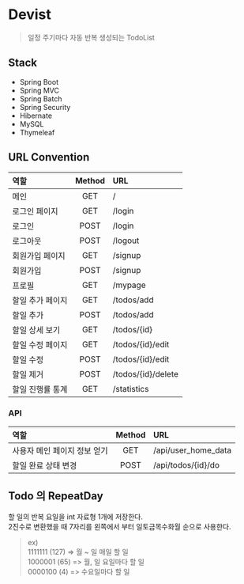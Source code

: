 # Devist
> 일정 주기마다 자동 반복 생성되는 TodoList

## Stack
- Spring Boot
- Spring MVC
- Spring Batch
- Spring Security
- Hibernate
- MySQL
- Thymeleaf


## URL Convention
| 역할 | Method | URL |
|:--------|:--------:|:--------|
| 메인 | GET | / |
| 로그인 페이지 | GET | /login |
| 로그인 | POST | /login |
| 로그아웃 | POST | /logout |
| 회원가입 페이지 | GET | /signup |
| 회원가입 | POST | /signup |
| 프로필 | GET | /mypage |
| 할일 추가 페이지 | GET | /todos/add |
| 할일 추가 | POST | /todos/add |
| 할일 상세 보기 | GET | /todos/{id} |
| 할일 수정 페이지 | GET | /todos/{id}/edit |
| 할일 수정 | POST | /todos/{id}/edit |
| 할일 제거 | POST | /todos/{id}/delete |
| 할일 진행률 통계 | GET | /statistics |

### API
| 역할 | Method | URL |
|:--------|:--------:|:--------|
| 사용자 메인 페이지 정보 얻기 | GET | /api/user_home_data |
| 할일 완료 상태 변경 | POST | /api/todos/{id}/do |


## Todo 의 RepeatDay

할 일의 반복 요일을 int 자료형 1개에 저장한다.  
2진수로 변환했을 때 7자리를 왼쪽에서 부터 일토금목수화월 순으로 사용한다.  

> ex)  
> 1111111 (127) => 월 ~ 일 매일 할 일  
> 1000001 (65) => 월, 일 요일마다 할 일  
> 0000100 (4) => 수요일마다 할 일  

